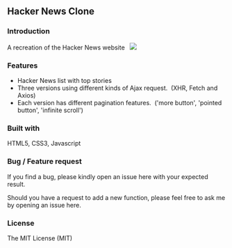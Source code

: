 
## Hacker News Clone
### Introduction
A recreation of the Hacker News website 
&nbsp;
<img src='img/ajax.gif'>

### Features
- Hacker News list with top stories
- Three versions using different kinds of Ajax request.
&nbsp;(XHR, Fetch and Axios)
- Each version has different pagination features.
&nbsp;('more button', 'pointed button', 'infinite scroll')

### Built with
HTML5, CSS3, Javascript

### Bug / Feature request
If you find a bug, please kindly open an issue here with your expected result.

Should you have a request to add a new function, please feel free to ask me by opening an issue here.

### License
The MIT License (MIT)

